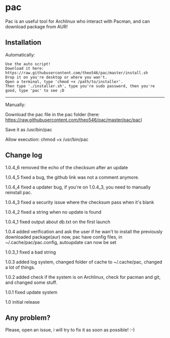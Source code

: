 # pac
Pac is an useful tool for Archlinux who interact with Pacman, and can download package from AUR!

## Installation
Automatically:

```
Use the auto script!
Download it here: https://raw.githubusercontent.com/theo546/pac/master/install.sh
Drop it on you're desktop or where you wan't.
Open a terminal, type 'chmod +x /path/to/installer'.
Then type './installer.sh', type you're sudo password, then you're good, type 'pac' to see ;D
```
___

Manually:

Download the pac file in the pac folder
(here: https://raw.githubusercontent.com/theo546/pac/master/pac/pac)

Save it as /usr/bin/pac

Allow execution: chmod +x /usr/bin/pac

## Change log
1.0.4_6 removed the echo of the checksum after an update

1.0.4_5 fixed a bug, the github link was not a comment anymore.

1.0.4_4 fixed a updater bug, if you're on 1.0.4_3, you need to manually reinstall pac.

1.0.4_3 fixed a security issue where the checksum pass when it's blank

1.0.4_2 fixed a string when no update is found

1.0.4_1 fixed output about db.txt on the first launch

1.0.4 added verification and ask the user if he wan't to install the previously downloaded package(aur)
  now, pac have config files, in ~/.cache/pac/pac.config, autoupdate can now be set

1.0.3_1 fixed a bad string

1.0.3 added log system, changed folder of cache to ~/.cache/pac, changed a lot of things.

1.0.2 added check if the system is on Archlinux, check for pacman and git, and changed some stuff.

1.0.1 fixed update system

1.0 initial release

## Any problem?
Please, open an issue, i will try to fix it as soon as possible! :-)

